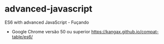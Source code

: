 # advanced-javascript
ES6 with advanced JavaScript - Fuçando

- Google Chrome versão 50 ou superior
https://kangax.github.io/compat-table/es6/

